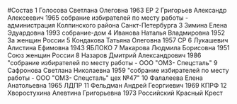 #Состав
1 Голосова Светлана Олеговна 1963 ЕР
2 Григорьев Александр Алексеевич 1965 собрание избирателей по месту работы - администрация Колпинского района Санкт-Петербурга
3 Зимина Елена Эдуардовна 1993 собрание-дом
4 Иванова Наталья Владмировна 1952 За женщин России
5 Кондакова Татьяна Олеговна 1957 СР
6 Лукашевич Алистина Ефимовна 1943 ЯБЛОКО
7 Макарова Людмила Борисовна 1951 Союз женщин России
8 Назаров Дмитрий Александрович 1986 \"собрание избирателей по месту работы - ООО \"ОМЗ- Спецсталь\"
9 Сафронова Светлана Николаевна 1959 \"собрание избирателей по месту работы - ООО \"ОМЗ- Спецсталь\" цех №47\"
10 Фалалеева Елена Анатольевна 1965 ЛДПР
11 Фельдман Андрей Георгиевич 1969 КПРФ
12 Хворостухина Алевтина Григорьевна 1973 Российский Красный Крест
